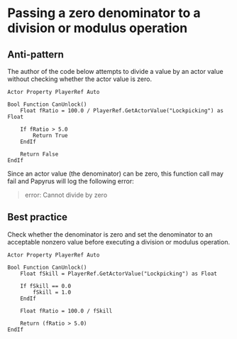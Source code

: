 <!-- TITLE: Passing a zero denominator to a division or modulus operation -->

# Passing a zero denominator to a division or modulus operation
## Anti-pattern

The author of the code below attempts to divide a value by an actor value without checking whether the actor value is zero.

```
Actor Property PlayerRef Auto

Bool Function CanUnlock()
	Float fRatio = 100.0 / PlayerRef.GetActorValue("Lockpicking") as Float

	If fRatio > 5.0
		Return True
	EndIf

	Return False
EndIf
```

Since an actor value (the denominator) can be zero, this function call may fail and Papyrus will log the following error:

> error: Cannot divide by zero

## Best practice

Check whether the denominator is zero and set the denominator to an acceptable nonzero value before executing a division or modulus operation.

```
Actor Property PlayerRef Auto

Bool Function CanUnlock()
	Float fSkill = PlayerRef.GetActorValue("Lockpicking") as Float
	
	If fSkill == 0.0
		fSkill = 1.0
	EndIf
	
	Float fRatio = 100.0 / fSkill

	Return (fRatio > 5.0)
EndIf
```
